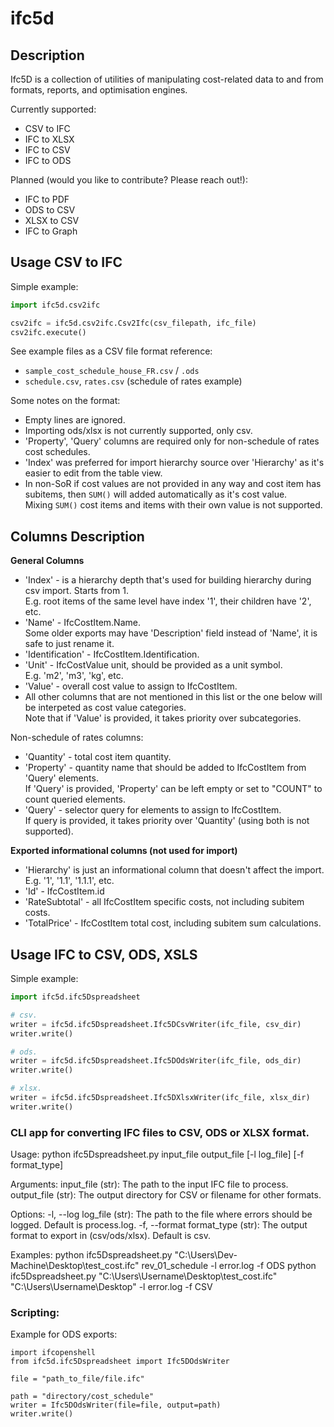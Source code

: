 # ifc5d

## Description

Ifc5D is a collection of utilities of manipulating cost-related data to and from
formats, reports, and optimisation engines.

Currently supported:

 - CSV to IFC
 - IFC to XLSX
 - IFC to CSV
 - IFC to ODS


Planned (would you like to contribute? Please reach out!):


 - IFC to PDF
 - ODS to CSV
 - XLSX to CSV
 - IFC to Graph

## Usage CSV to IFC

Simple example:
```python
import ifc5d.csv2ifc

csv2ifc = ifc5d.csv2ifc.Csv2Ifc(csv_filepath, ifc_file)
csv2ifc.execute()
```

See example files as a CSV file format reference:
- `sample_cost_schedule_house_FR.csv` / `.ods`
- `schedule.csv`, `rates.csv` (schedule of rates example)

Some notes on the format:
- Empty lines are ignored.
- Importing ods/xlsx is not currently supported, only csv.
- 'Property', 'Query' columns are required only for non-schedule of rates cost schedules.
- 'Index' was preferred for import hierarchy source over 'Hierarchy' as it's easier to edit from the table view.
- In non-SoR if cost values are not provided in any way and cost item has subitems, then `SUM()` will added automatically as it's cost value.  
Mixing `SUM()` cost items and items with their own value is not supported.

## Columns Description

**General Columns**
- 'Index' - is a hierarchy depth that's used for building hierarchy during csv import. Starts from 1.  
E.g. root items of the same level have index '1', their children have '2', etc.
- 'Name' - IfcCostItem.Name.  
Some older exports may have 'Description' field instead of 'Name', it is safe to just rename it.
- 'Identification' - IfcCostItem.Identification.
- 'Unit' - IfcCostValue unit, should be provided as a unit symbol.  
E.g. 'm2', 'm3', 'kg', etc.
- 'Value' - overall cost value to assign to IfcCostItem.
- All other columns that are not mentioned in this list or the one below will be interpeted as cost value categories.  
Note that if 'Value' is provided, it takes priority over subcategories.

Non-schedule of rates columns:
- 'Quantity' - total cost item quantity.
- 'Property' - quantity name that should be added to IfcCostItem from 'Query' elements.  
If 'Query' is provided, 'Property' can be left empty or set to "COUNT" to count queried elements.
- 'Query' - selector query for elements to assign to IfcCostItem.  
If query is provided, it takes priority over 'Quantity' (using both is not supported).

**Exported informational columns (not used for import)**
- 'Hierarchy' is just an informational column that doesn't affect the import.  
E.g. '1', '1.1', '1.1.1', etc.
- 'Id' - IfcCostItem.id
- 'RateSubtotal' - all IfcCostItem specific costs, not including subitem costs.
- 'TotalPrice' - IfcCostItem total cost, including subitem sum calculations.




## Usage IFC to CSV, ODS, XSLS

Simple example:
```python
import ifc5d.ifc5Dspreadsheet

# csv.
writer = ifc5d.ifc5Dspreadsheet.Ifc5DCsvWriter(ifc_file, csv_dir)
writer.write()

# ods.
writer = ifc5d.ifc5Dspreadsheet.Ifc5DOdsWriter(ifc_file, ods_dir)
writer.write()

# xlsx.
writer = ifc5d.ifc5Dspreadsheet.Ifc5DXlsxWriter(ifc_file, xlsx_dir)
writer.write()
```

### CLI app for converting IFC files to CSV, ODS or XLSX format.

Usage:
    python ifc5Dspreadsheet.py input_file output_file [-l log_file] [-f format_type]

Arguments:
    input_file (str): The path to the input IFC file to process.
    output_file (str): The output directory for CSV or filename for other formats.

Options:
    -l, --log log_file (str): The path to the file where errors should be logged. Default is process.log.
    -f, --format format_type (str): The output format to export in (csv/ods/xlsx). Default is csv.

Examples:
    python ifc5Dspreadsheet.py "C:\Users\Dev-Machine\Desktop\test_cost.ifc" rev_01_schedule -l error.log -f ODS
    python ifc5Dspreadsheet.py "C:\Users\Username\Desktop\test_cost.ifc" "C:\Users\Username\Desktop" -l error.log -f CSV

### Scripting:

Example for ODS exports:

```
import ifcopenshell
from ifc5d.ifc5Dspreadsheet import Ifc5DOdsWriter

file = "path_to_file/file.ifc"

path = "directory/cost_schedule"
writer = Ifc5DOdsWriter(file=file, output=path)
writer.write()

```
